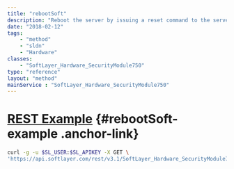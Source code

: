 ```yaml
---
title: "rebootSoft"
description: "Reboot the server by issuing a reset command to the server's remote management card.  This is a graceful reboot. The servers will allow all process to shutdown gracefully before rebooting.  If a reboot command has been issued successfully in the past 20 minutes, another remote management command (rebootSoft, rebootHard, powerOn, powerOff and powerCycle) will not be allowed.  This is to avoid any type of server failures. "
date: "2018-02-12"
tags:
    - "method"
    - "sldn"
    - "Hardware"
classes:
    - "SoftLayer_Hardware_SecurityModule750"
type: "reference"
layout: "method"
mainService : "SoftLayer_Hardware_SecurityModule750"
---
```


# [REST Example](#rebootSoft-example) <a href="/article/rest/"><i class="fas fa-question"></i></a> {#rebootSoft-example .anchor-link} 
```bash
curl -g -u $SL_USER:$SL_APIKEY -X GET \
'https://api.softlayer.com/rest/v3.1/SoftLayer_Hardware_SecurityModule750/{SoftLayer_Hardware_SecurityModule750ID}/rebootSoft'
```
